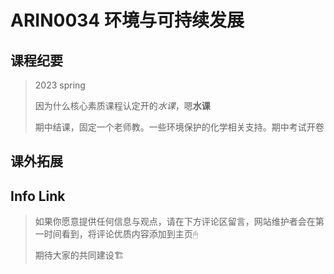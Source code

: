 
# ARIN0034 环境与可持续发展

## 课程纪要
>2023 spring
> 
> 因为什么核心素质课程认定开的*水课*，嗯**水课**
> 
>期中结课，固定一个老师教。一些环境保护的化学相关支持。期中考试开卷
> 
## 课外拓展

## Info Link


> 如果你愿意提供任何信息与观点，请在下方评论区留言，网站维护者会在第一时间看到，将评论优质内容添加到主页🖱
>
> 期待大家的共同建设🏗
